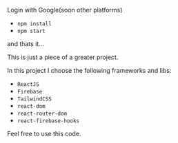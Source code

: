 Login with Google(soon other platforms)

- `npm install`
- `npm start`

and thats it...

This is just a piece of a greater project.

In this project I choose the following frameworks and libs:
- `ReactJS`
- `Firebase`
- `TailwindCSS`
- `react-dom`
- `react-router-dom`
- `react-firebase-hooks`

Feel free to use this code.
